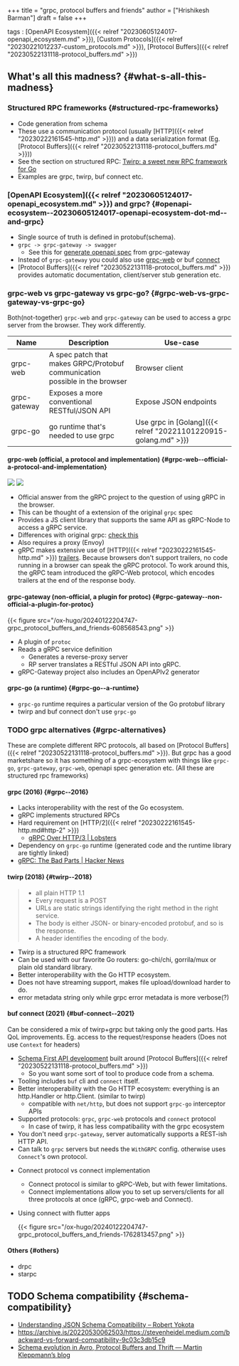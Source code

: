 +++
title = "grpc, protocol buffers and friends"
author = ["Hrishikesh Barman"]
draft = false
+++

tags
: [OpenAPI Ecosystem]({{< relref "20230605124017-openapi_ecosystem.md" >}}), [Custom Protocols]({{< relref "20230221012237-custom_protocols.md" >}}), [Protocol Buffers]({{< relref "20230522131118-protocol_buffers.md" >}})


## What's all this madness? {#what-s-all-this-madness}


### Structured RPC frameworks {#structured-rpc-frameworks}

-   Code generation from schema
-   These use a communication protocol (usually [HTTP]({{< relref "20230222161545-http.md" >}})) and a data serialization format (Eg. [Protocol Buffers]({{< relref "20230522131118-protocol_buffers.md" >}}))
-   See the section on structured RPC: [Twirp: a sweet new RPC framework for Go](https://blog.twitch.tv/en/2018/01/16/twirp-a-sweet-new-rpc-framework-for-go-5f2febbf35f/)
-   Examples are grpc, twirp, buf connect etc.


### [OpenAPI Ecosystem]({{< relref "20230605124017-openapi_ecosystem.md" >}}) and grpc? {#openapi-ecosystem--20230605124017-openapi-ecosystem-dot-md--and-grpc}

-   Single source of truth is defined in protobuf(schema).
-   `grpc -> grpc-gateway -> swagger`
    -   See this for [generate openapi spec](https://github.com/grpc-ecosystem/grpc-gateway/tree/main/protoc-gen-openapiv2) from grpc-gateway
-   Instead of `grpc-gateway` you could also use [grpc-web](https://github.com/grpc/grpc-web) or buf [connect](https://github.com/bufbuild/connect-go)
-   [Protocol Buffers]({{< relref "20230522131118-protocol_buffers.md" >}}) provides automatic documentation, client/server stub generation etc.


### grpc-web vs grpc-gateway vs grpc-go? {#grpc-web-vs-grpc-gateway-vs-grpc-go}

Both(not-together) `grpc-web` and `grpc-gateway` can be used to access a grpc server from the browser. They work differently.

| Name         | Description                                                                 | Use-case                                                        |
|--------------|-----------------------------------------------------------------------------|-----------------------------------------------------------------|
| grpc-web     | A spec patch that makes GRPC/Protobuf communication possible in the browser | Browser client                                                  |
| grpc-gateway | Exposes a more conventional RESTful/JSON API                                | Expose JSON endpoints                                           |
| grpc-go      | go runtime that's needed to use grpc                                        | Use grpc in [Golang]({{< relref "20221101220915-golang.md" >}}) |


#### grpc-web (official, a protocol and implementation) {#grpc-web--official-a-protocol-and-implementation}

![](/ox-hugo/20240122204747-grpc_protocol_buffers_and_friends-170062242.png)
![](/ox-hugo/20240122204747-grpc_protocol_buffers_and_friends-1223297026.png)

-   Official answer from the gRPC project to the question of using gRPC in the browser.
-   This can be thought of a extension of the original `grpc` spec
-   Provides a JS client library that supports the same API as gRPC-Node to access a gRPC service.
-   Differences with original grpc: [check this](https://github.com/grpc/grpc/blob/master/doc/PROTOCOL-WEB.md)
-   Also requires a proxy (Envoy)
-   gRPC makes extensive use of [HTTP]({{< relref "20230222161545-http.md" >}}) [trailers](https://developer.mozilla.org/en-US/docs/Web/HTTP/Headers/Trailer). Because browsers don't support trailers, no code running in a browser can speak the gRPC protocol. To work around this, the gRPC team introduced the gRPC-Web protocol, which encodes trailers at the end of the response body.


#### grpc-gateway (non-official, a plugin for protoc) {#grpc-gateway--non-official-a-plugin-for-protoc}

{{< figure src="/ox-hugo/20240122204747-grpc_protocol_buffers_and_friends-608568543.png" >}}

-   A plugin of `protoc`
-   Reads a gRPC service definition
    -   Generates a reverse-proxy server
    -   RP server translates a RESTful JSON API into gRPC.
-   gRPC-Gateway project also includes an OpenAPIv2 generator


#### grpc-go (a runtime) {#grpc-go--a-runtime}

-   `grpc-go` runtime requires a particular version of the Go protobuf library
-   twirp and buf connect don't use `grpc-go`


### <span class="org-todo todo TODO">TODO</span> grpc alternatives {#grpc-alternatives}

These are complete different RPC protocols, all based on [Protocol Buffers]({{< relref "20230522131118-protocol_buffers.md" >}}). But grpc has a good marketshare so it has something of a grpc-ecosystem with things like `grpc-go`, `grpc-gateway`, `grpc-web`, openapi spec generation etc. (All these are structured rpc frameworks)


#### grpc (2016) {#grpc--2016}

-   Lacks interoperability with the rest of the Go ecosystem.
-   gRPC implements structured RPCs
-   Hard requirement on [HTTP/2]({{< relref "20230222161545-http.md#http-2" >}})
    -   [gRPC Over HTTP/3 | Lobsters](https://lobste.rs/s/ong3n1/grpc_over_http_3)
-   Dependency on `grpc-go` runtime (generated code and the runtime library are tightly linked)
-   [gRPC: The Bad Parts | Hacker News](https://news.ycombinator.com/item?id=40798740)


#### twirp (2018) {#twirp--2018}

> -   all plain HTTP 1.1
> -   Every request is a POST
> -   URLs are static strings identifying the right method in the right service.
> -   The body is either JSON- or binary-encoded protobuf, and so is the response.
> -   A header identifies the encoding of the body.

-   Twirp is a structured RPC framework
-   Can be used with our favorite Go routers: go-chi/chi, gorrila/mux or plain old standard library.
-   Better interoperability with the Go HTTP ecosystem.
-   Does not have streaming support, makes file upload/download harder to do.
-   error metadata string only while grpc error metadata is more verbose(?)


#### buf connect (2021) {#buf-connect--2021}

Can be considered a mix of twirp+grpc but taking only the good parts. Has QoL improvements. Eg. access to the request/response headers (Does not use `Context` for headers)

-   [Schema First API development](https://buf.build/blog/api-design-is-stuck-in-the-past) built around [Protocol Buffers]({{< relref "20230522131118-protocol_buffers.md" >}})
    -   So you want some sort of tool to produce code from a schema.
-   Tooling includes `buf` cli and `connect` itself.
-   Better interoperability with the Go HTTP ecosystem: everything is an http.Handler or http.Client. (similar to twirp)
    -   compatible with `net/http`, but does not support `grpc-go` interceptor APIs
-   Supported protocols: `grpc`, `grpc-web` protocols and `connect` protocol
    -   In case of twirp, it has less compatibaility with the grpc ecosystem
-   You don't need `grpc-gateway`, server automatically supports a REST-ish HTTP API.
-   Can talk to `grpc` servers but needs the `WithGRPC` config. otherwise uses `Connect`'s own protocol.

<!--list-separator-->

-  Connect protocol vs connect implementation

    -   Connect protocol is similar to gRPC-Web, but with fewer limitations.
    -   Connect implementations allow you to set up servers/clients for all three protocols at once (gRPC, grpc-web and Connect).

<!--list-separator-->

-  Using connect with flutter apps

    {{< figure src="/ox-hugo/20240122204747-grpc_protocol_buffers_and_friends-1762813457.png" >}}


#### Others {#others}

-   drpc
-   starpc


## <span class="org-todo todo TODO">TODO</span> Schema compatibility {#schema-compatibility}

-   [Understanding JSON Schema Compatibility – Robert Yokota](https://yokota.blog/2021/03/29/understanding-json-schema-compatibility/)
-   <https://archive.is/20220530062503/https://stevenheidel.medium.com/backward-vs-forward-compatibility-9c03c3db15c9>
-   [Schema evolution in Avro, Protocol Buffers and Thrift — Martin Kleppmann’s blog](https://martin.kleppmann.com/2012/12/05/schema-evolution-in-avro-protocol-buffers-thrift.html)
